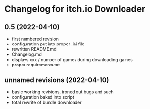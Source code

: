 # Changelog for itch.io Downloader

## 0.5 (2022-04-10)

- first numbered revision
- configuration put into proper .ini file
- rewritten README.md
- Changelog.md
- displays xxx / number of games during downloading games
- proper requirements.txt

## unnamed revisions (2022-04-10)

- basic working revisions, ironed out bugs and such
- configuration baked into script
- total rewrite of bundle downloader